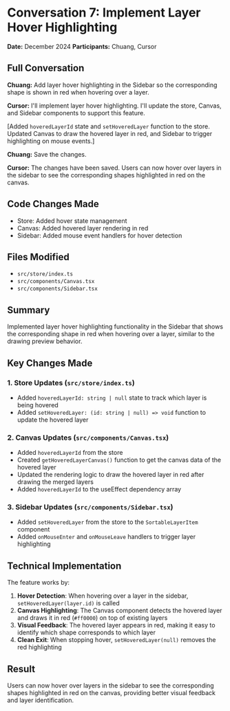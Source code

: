# Conversation 7: Implement Layer Hover Highlighting

**Date:** December 2024
**Participants:** Chuang, Cursor

## Full Conversation

**Chuang:** Add layer hover highlighting in the Sidebar so the corresponding shape is shown in red when hovering over a layer.

**Cursor:** I'll implement layer hover highlighting. I'll update the store, Canvas, and Sidebar components to support this feature.

[Added `hoveredLayerId` state and `setHoveredLayer` function to the store. Updated Canvas to draw the hovered layer in red, and Sidebar to trigger highlighting on mouse events.]

**Chuang:** Save the changes.

**Cursor:** The changes have been saved. Users can now hover over layers in the sidebar to see the corresponding shapes highlighted in red on the canvas.

## Code Changes Made
- Store: Added hover state management
- Canvas: Added hovered layer rendering in red
- Sidebar: Added mouse event handlers for hover detection

## Files Modified
- `src/store/index.ts`
- `src/components/Canvas.tsx`
- `src/components/Sidebar.tsx`

## Summary
Implemented layer hover highlighting functionality in the Sidebar that shows the corresponding shape in red when hovering over a layer, similar to the drawing preview behavior.

## Key Changes Made

### 1. Store Updates (`src/store/index.ts`)
- Added `hoveredLayerId: string | null` state to track which layer is being hovered
- Added `setHoveredLayer: (id: string | null) => void` function to update the hovered layer

### 2. Canvas Updates (`src/components/Canvas.tsx`)
- Added `hoveredLayerId` from the store
- Created `getHoveredLayerCanvas()` function to get the canvas data of the hovered layer
- Updated the rendering logic to draw the hovered layer in red after drawing the merged layers
- Added `hoveredLayerId` to the useEffect dependency array

### 3. Sidebar Updates (`src/components/Sidebar.tsx`)
- Added `setHoveredLayer` from the store to the `SortableLayerItem` component
- Added `onMouseEnter` and `onMouseLeave` handlers to trigger layer highlighting

## Technical Implementation

The feature works by:
1. **Hover Detection**: When hovering over a layer in the sidebar, `setHoveredLayer(layer.id)` is called
2. **Canvas Highlighting**: The Canvas component detects the hovered layer and draws it in red (`#ff0000`) on top of existing layers
3. **Visual Feedback**: The hovered layer appears in red, making it easy to identify which shape corresponds to which layer
4. **Clean Exit**: When stopping hover, `setHoveredLayer(null)` removes the red highlighting

## Result
Users can now hover over layers in the sidebar to see the corresponding shapes highlighted in red on the canvas, providing better visual feedback and layer identification. 